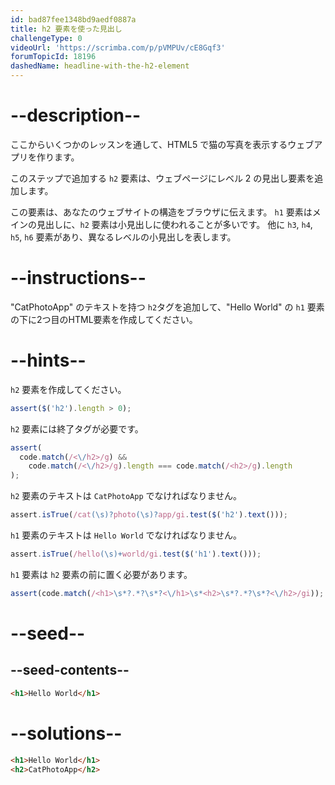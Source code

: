 ```yaml
---
id: bad87fee1348bd9aedf0887a
title: h2 要素を使った見出し
challengeType: 0
videoUrl: 'https://scrimba.com/p/pVMPUv/cE8Gqf3'
forumTopicId: 18196
dashedName: headline-with-the-h2-element
---
```


# --description--

ここからいくつかのレッスンを通して、HTML5 で猫の写真を表示するウェブアプリを作ります。

このステップで追加する `h2` 要素は、ウェブページにレベル 2 の見出し要素を追加します。

この要素は、あなたのウェブサイトの構造をブラウザに伝えます。 `h1` 要素はメインの見出しに、`h2` 要素は小見出しに使われることが多いです。 他に `h3`, `h4`, `h5`, `h6` 要素があり、異なるレベルの小見出しを表します。

# --instructions--

"CatPhotoApp" のテキストを持つ `h2`タグを追加して、"Hello World" の `h1` 要素の下に2つ目のHTML要素を作成してください。

# --hints--

`h2` 要素を作成してください。

```js
assert($('h2').length > 0);
```

`h2` 要素には終了タグが必要です。

```js
assert(
  code.match(/<\/h2>/g) &&
    code.match(/<\/h2>/g).length === code.match(/<h2>/g).length
);
```

`h2` 要素のテキストは `CatPhotoApp` でなければなりません。

```js
assert.isTrue(/cat(\s)?photo(\s)?app/gi.test($('h2').text()));
```

`h1` 要素のテキストは `Hello World` でなければなりません。

```js
assert.isTrue(/hello(\s)+world/gi.test($('h1').text()));
```

`h1` 要素は `h2` 要素の前に置く必要があります。

```js
assert(code.match(/<h1>\s*?.*?\s*?<\/h1>\s*<h2>\s*?.*?\s*?<\/h2>/gi));
```

# --seed--

## --seed-contents--

```html
<h1>Hello World</h1>
```

# --solutions--

```html
<h1>Hello World</h1>
<h2>CatPhotoApp</h2>
```
